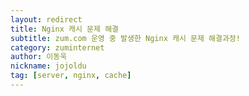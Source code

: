 ```yaml
---
layout: redirect
title: Nginx 캐시 문제 해결
subtitle: zum.com 운영 중 발생한 Nginx 캐시 문제 해결과정!
category: zuminternet
author: 이동욱
nickname: jojoldu
tag: [server, nginx, cache]
---
```


<script>
    location.href="https://zuminternet.github.io/NGINX-CACHE-PROBLEM/";
</script>